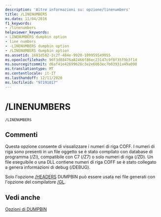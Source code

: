 ```yaml
---
description: 'Altre informazioni su: opzione/linenumbers'
title: /LINENUMBERS
ms.date: 11/04/2016
f1_keywords:
- /linenumbers
helpviewer_keywords:
- LINENUMBERS dumpbin option
- line numbers
- -LINENUMBERS dumpbin option
- /LINENUMBERS dumpbin option
ms.assetid: 1681d582-2c2f-484e-9920-109959549055
ms.openlocfilehash: 9df3d88476a82466f86ec23147c9f8f35f9b3f1d
ms.sourcegitcommit: d6af41e42699628c3e2e6063ec7b03931a49a098
ms.translationtype: MT
ms.contentlocale: it-IT
ms.lasthandoff: 12/11/2020
ms.locfileid: "97191017"
---
```

# <a name="linenumbers"></a>/LINENUMBERS

```
/LINENUMBERS
```

## <a name="remarks"></a>Commenti

Questa opzione consente di visualizzare i numeri di riga COFF. I numeri di riga sono presenti in un file oggetto se è stato compilato con database di programma (/Zi), compatibile con C7 (/Z7) o solo numeri di riga (/ZD). Un file eseguibile o una DLL contiene numeri di riga COFF se è stato collegato a genera informazioni di debug (/DEBUG).

Solo l'opzione [/HEADERS](headers.md) DUMPBIN può essere usata nei file generati con l'opzione del compilatore [/GL](gl-whole-program-optimization.md).

## <a name="see-also"></a>Vedi anche

[Opzioni di DUMPBIN](dumpbin-options.md)
